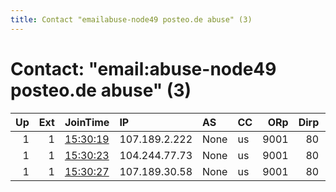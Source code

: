 ```yaml
---
title: Contact "emailabuse-node49 posteo.de abuse" (3)
---
```


# Contact: "email:abuse-node49 posteo.de abuse" (3)

|   Up |   Ext | JoinTime                                                                                            | IP            | AS   | CC   |   ORp |   Dirp | OS    | Version   | Nickname   |   eFamMembers |
|-----:|------:|:----------------------------------------------------------------------------------------------------|:--------------|:-----|:-----|------:|-------:|:------|:----------|:-----------|--------------:|
|    1 |     1 | [15:30:19](https://metrics.torproject.org/rs.html#details/3383377B522204E69B1FA1A5627F95AF640E9108) | 107.189.2.222 | None | us   |  9001 |     80 | Linux | 0.4.5.9   | Hydra53    |            64 |
|    1 |     1 | [15:30:23](https://metrics.torproject.org/rs.html#details/2FE81C1FD45AC593193F04DF781980257E4BCD03) | 104.244.77.73 | None | us   |  9001 |     80 | Linux | 0.4.5.9   | Hydra62    |            64 |
|    1 |     1 | [15:30:27](https://metrics.torproject.org/rs.html#details/CBFEF90E7A304E9515A044C61C4117CD9766050B) | 107.189.30.58 | None | us   |  9001 |     80 | Linux | 0.4.5.9   | Hydra63    |            64 |

